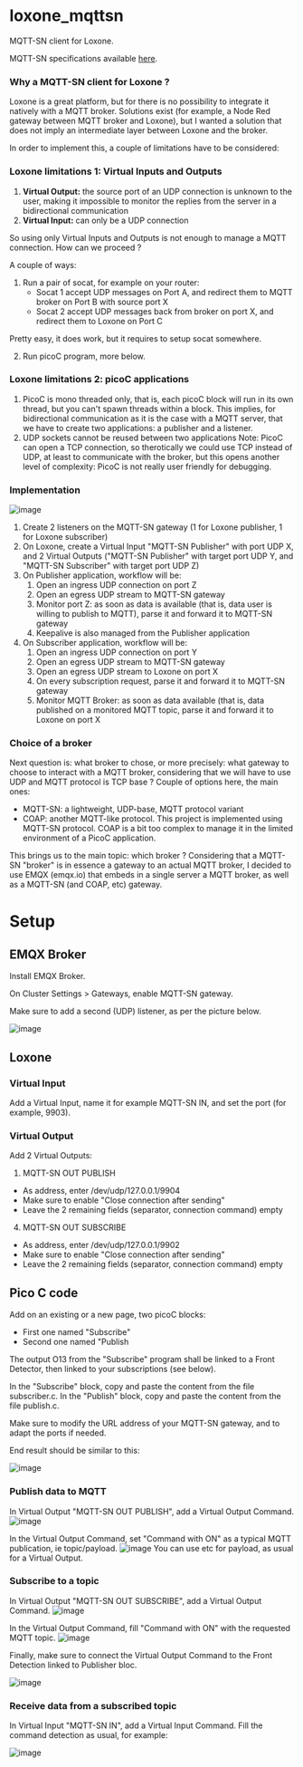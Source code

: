 # loxone_mqttsn
MQTT-SN client for Loxone.

MQTT-SN specifications available [here](https://www.oasis-open.org/committees/download.php/66091/MQTT-SN_spec_v1.2.pdf).

### Why a MQTT-SN client for Loxone ?
Loxone is a great platform, but for there is no possibility to integrate it natively with a MQTT broker.
Solutions exist (for example, a Node Red gateway between MQTT broker and Loxone), but I wanted a solution that does not imply an intermediate layer between Loxone and the broker.

In order to implement this, a couple of limitations have to be considered:

### Loxone limitations 1: Virtual Inputs and Outputs
1. <b>Virtual Output:</b> the source port of an UDP connection is unknown to the user, making it impossible to monitor the replies from the server in a bidirectional communication
2. <b>Virtual Input:</b> can only be a UDP connection

So using only Virtual Inputs and Outputs is not enough to manage a MQTT connection. How can we proceed ?

A couple of ways:

1. Run a pair of socat, for example on your router:
   - Socat 1 accept UDP messages on Port A, and redirect them to MQTT broker on Port B with source port X
   - Socat 2 accept UDP messages back from broker on port X, and redirect them to Loxone on Port C

Pretty easy, it does work, but it requires to setup socat somewhere.

2. Run picoC program, more below.

### Loxone limitations 2: picoC applications
1. PicoC is mono threaded only, that is, each picoC block will run in its own thread, but you can't spawn threads within a block. This implies, for bidirectional communication as it is the case with a MQTT server, that we have to create two applications: a publisher and a listener.
2. UDP sockets cannot be reused between two applications
Note: PicoC can open a TCP connection, so therotically we could use TCP instead of UDP, at least to communicate with the broker, but this opens another level of complexity: PicoC is not really user friendly for debugging.

### Implementation

![image](https://github.com/sebastienfouss/loxone_mqttsn/assets/14035269/6beb3953-6c7e-427b-9563-885bebff3805)

1. Create 2 listeners on the MQTT-SN gateway (1 for Loxone publisher, 1 for Loxone subscriber)
2. On Loxone, create a Virtual Input "MQTT-SN Publisher" with port UDP X, and 2 Virtual Outputs ("MQTT-SN Publisher" with target port UDP Y, and "MQTT-SN Subscriber" with target port UDP Z)
3. On Publisher application, workflow will be:
   1. Open an ingress UDP connection on port Z
   2. Open an egress UDP stream to MQTT-SN gateway
   3. Monitor port Z: as soon as data is available (that is, data user is willing to publish to MQTT), parse it and forward it to MQTT-SN gateway
   4. Keepalive is also managed from the Publisher application
4. On Subscriber application, workflow will be:
   1. Open an ingress UDP connection on port Y
   2. Open an egress UDP stream to MQTT-SN gateway
   3. Open an egress UDP stream to Loxone on port X
   3. On every subscription request, parse it and forward it to MQTT-SN gateway
   4. Monitor MQTT Broker: as soon as data available (that is, data published on a monitored MQTT topic, parse it and forward it to Loxone on port X

### Choice of a broker
Next question is: what broker to chose, or more precisely: what gateway to choose to interact with a MQTT broker, considering that we will have to use UDP and MQTT protocol is TCP base ?
Couple of options here, the main ones:
- MQTT-SN: a lightweight, UDP-base, MQTT protocol variant
- COAP: another MQTT-like protocol.
This project is implemented using MQTT-SN protocol. COAP is a bit too complex to manage it in the limited environment of a PicoC application.

This brings us to the main topic: which broker ?
Considering that a MQTT-SN "broker" is in essence a gateway to an actual MQTT broker, I decided to use EMQX (emqx.io) that embeds in a single server a MQTT broker, as well as a MQTT-SN (and COAP, etc) gateway.



# Setup

## EMQX Broker

Install EMQX Broker.

On Cluster Settings > Gateways, enable MQTT-SN gateway.

Make sure to add a second (UDP) listener, as per the picture below.

![image](https://github.com/sebastienfouss/loxone_mqttsn/assets/14035269/9f142efc-3c39-44f5-9ef0-2c8e31c9e806)


## Loxone

### Virtual Input
Add a Virtual Input, name it for example MQTT-SN IN, and set the port (for example, 9903).

### Virtual Output
Add 2 Virtual Outputs:
1. MQTT-SN OUT PUBLISH
 - As address, enter /dev/udp/127.0.0.1/9904
 - Make sure to enable "Close connection after sending"
 - Leave the 2 remaining fields (separator, connection command) empty
4. MQTT-SN OUT SUBSCRIBE
- As address, enter /dev/udp/127.0.0.1/9902
- Make sure to enable "Close connection after sending"
- Leave the 2 remaining fields (separator, connection command) empty

## Pico C code
Add on an existing or a new page, two picoC blocks:
- First one named "Subscribe"
- Second one named "Publish

The output O13 from the "Subscribe" program shall be linked to a Front Detector, then linked to your subscriptions (see below).

In the "Subscribe" block, copy and paste the content from the file subscriber.c.
In the "Publish" block, copy and paste the content from the file publish.c.

Make sure to modify the URL address of your MQTT-SN gateway, and to adapt the ports if needed.

End result should be similar to this:

![image](https://github.com/sebastienfouss/loxone_mqttsn/assets/14035269/c474a96a-5e08-42cc-b6b0-14491cc0694a)

### Publish data to MQTT
In Virtual Output "MQTT-SN OUT PUBLISH", add a Virtual Output Command.
![image](https://github.com/sebastienfouss/loxone_mqttsn/assets/14035269/db6de496-2537-4266-9d38-852b04d604b0)

In the Virtual Output Command, set "Command with ON" as a typical MQTT publication, ie topic/payload.
![image](https://github.com/sebastienfouss/loxone_mqttsn/assets/14035269/8cbbbde2-535d-40b1-8ac1-c59c72c74343)
You can use <v> etc for payload, as usual for a Virtual Output.

### Subscribe to a topic
In Virtual Output "MQTT-SN OUT SUBSCRIBE", add a Virtual Output Command.
![image](https://github.com/sebastienfouss/loxone_mqttsn/assets/14035269/cb6add79-5ac8-46d7-9f92-0e3b2c5015aa)

In the Virtual Output Command, fill "Command with ON" with the requested MQTT topic.
![image](https://github.com/sebastienfouss/loxone_mqttsn/assets/14035269/a491ea88-e3c1-4478-9fca-30c590570373)

Finally, make sure to connect the Virtual Output Command to the Front Detection linked to Publisher bloc.

![image](https://github.com/sebastienfouss/loxone_mqttsn/assets/14035269/6ca6fe49-e6a6-4b17-831a-8b34d1beba06)

### Receive data from a subscribed topic
In Virtual Input "MQTT-SN IN", add a Virtual Input Command.
Fill the command detection as usual, for example:

![image](https://github.com/sebastienfouss/loxone_mqttsn/assets/14035269/3f8075be-8f04-4dcb-9290-5d1c9caf28b8)

  
